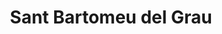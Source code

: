 ---
title: Sant Bartomeu del Grau
url: /sant-bartomeu-del-grau/
latitude: 41.981
longitude: 2.175
---